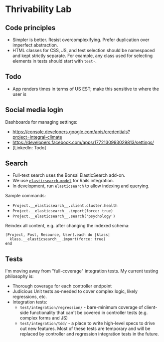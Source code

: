 # Thrivability Lab

## Code principles

- Simpler is better. Resist overcomplexifying. Prefer duplication over imperfect abstraction.
- HTML classes for CSS, JS, and test selection should be namespaced and kept strictly separate. For example, any class used for selecting elements in tests should start with `test-`.

## Todo

- App renders times in terms of US EST; make this sensitive to where the user is

## Social media login

Dashboards for managing settings:

- https://console.developers.google.com/apis/credentials?project=integral-climate
- https://developers.facebook.com/apps/1772130993029813/settings/
- [LinkedIn: Todo]

## Search

- Full-text search uses the Bonsai ElasticSearch add-on.
- We use [`elasticsearch-model`](https://github.com/elastic/elasticsearch-rails/tree/master/elasticsearch-model) for Rails integration.
- In development, run `elasticsearch` to allow indexing and querying.

Sample commands:

- `Project.__elasticsearch__.client.cluster.health`
- `Project.__elasticsearch__.import(force: true)`
- `Project.__elasticsearch__.search('psychology')`

Reindex all content, e.g. after changing the indexed schema:
```
[Project, Post, Resource, User].each do |klass|
  klass.__elasticsearch__.import(force: true)
end
```

## Tests

I'm moving away from "full-coverage" integration tests. My current testing philosophy is:

- Thorough coverage for each controller endpoint
- Judicious Unit tests as-needed to cover complex logic, likely regressions, etc.
- Integration tests:
  - `test/integration/regression/` - bare-minimum coverage of client-side functionality that can't be covered in controller tests (e.g. complex forms and JS)
  - `test/integration/tdd/` - a place to write high-level specs to drive out new features. Most of these tests are temporary and will be replaced by controller and regression integration tests in the future.
